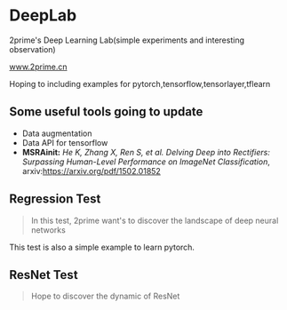 # DeepLab
2prime's Deep Learning  Lab(simple experiments and interesting observation)

www.2prime.cn

Hoping to including examples for pytorch,tensorflow,tensorlayer,tflearn

## Some useful tools going to update
- Data augmentation
- Data API for tensorflow
- **MSRAinit:** *He K, Zhang X, Ren S, et al. Delving Deep into Rectifiers: Surpassing Human-Level Performance on ImageNet Classification*, arxiv:https://arxiv.org/pdf/1502.01852

## Regression Test

> In this test, 2prime want's to discover the landscape of deep neural networks

This test is also a simple example to learn pytorch.

## ResNet Test
> Hope to discover the dynamic of ResNet
